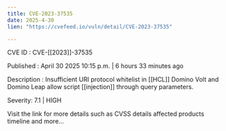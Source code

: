 ```yaml
---
title: CVE-2023-37535
date: 2025-4-30
lien: "https://cvefeed.io/vuln/detail/CVE-2023-37535"

---
```


CVE ID : CVE-[[2023]]-37535

Published :  April 30
2025
10:15 p.m. | 6 hours
33 minutes ago

Description : Insufficient URI protocol whitelist in  [[HCL]] Domino Volt and Domino Leap
allow script  [[injection]] through query parameters.

Severity: 7.1 | HIGH

Visit the link for more details
such as CVSS details
affected products
timeline
and more...
